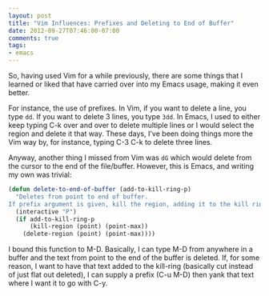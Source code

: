```yaml
---
layout: post
title: "Vim Influences: Prefixes and Deleting to End of Buffer"
date: 2012-09-27T07:46:00-07:00
comments: true
tags:
- emacs
---
```

So, having used Vim for a while previously, there are some things that I learned or liked that have carried over into my Emacs usage, making it even better.
<!--more-->
For instance, the use of prefixes. In Vim, if you want to delete a line, you type `dd`. If you want to delete 3 lines, you type `3dd`. In Emacs, I used to either keep typing C-k over and over to delete multiple lines or I would select the region and delete it that way. These days, I've been doing things more the Vim way by, for instance, typing C-3 C-k to delete three lines.

Anyway, another thing I missed from Vim was `dG` which would delete from the cursor to the end of the file/buffer. However, this is Emacs, and writing my own was trivial:


```cl
(defun delete-to-end-of-buffer (add-to-kill-ring-p)
  "Deletes from point to end of buffer.
If prefix argument is given, kill the region, adding it to the kill ring."
  (interactive "P")
  (if add-to-kill-ring-p
      (kill-region (point) (point-max))
    (delete-region (point) (point-max))))
```

I bound this function to M-D. Basically, I can type M-D from anywhere in a buffer and the text from point to the end of the buffer is deleted. If, for some reason, I want to have that text added to the kill-ring (basically cut instead of just flat out deleted), I can supply a prefix (C-u M-D) then yank that text where I want it to go with C-y.
